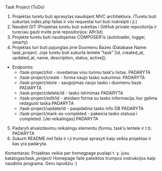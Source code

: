 Task Project (ToDo)
1. Projektas turetu buti aprasytas naudojant MVC architektura. (Turetu buti sukurtas index.php failas ir visi requestai turi buti nukreipti i ji.)
2. Naudoti GIT (Projektas turetu buti sukeltas i GitHub private repositorija ir tureciau gauti invite prie repositorijos: Alfr3d)
3. Projekte turetu buti naudojamas COMPOSER’is (autoloader, logger, smarty)
4. Projektas turi buti pajungtas prie Duomenu Bazes (Database Name: task_project. Joje turetu buti sukurta lentele “task” [id, created_at, updated_at, name, description, status, active]);
- Endpoints:
    - /task-project/list - isvedamas visu turimu task’u listas. PADARYTA
    - /task-project/create - forma naujo tasko sukurimui. PADARYTA
    - /task-project/store - saugojimas naujo tasko i duomenu baze. PADARYTA
    - /task-project/delete/id - tasko istrinimas PADARYTA
    - /task-project/edit/id - atsidaro forma su tasko informacija, kur galima redaguoti taska PADARYTA
    - /task-project/update/id - paupdatina tasko info DB PADARYTA
    - /task-project/mark-as-completed - pakeicia tasko statusa i completed. [Jei reikalingas] PADARYTA
5. Padaryti atvaizdavimu reikalingu elementu (forma, task’u lentele ir t.t). PADARYTA
6. Sukurti README.md faila ir i ji trumpai aprasyti kaip veikia projektas ir kas yra padaryta.

Komentaras:
Projektas veikia per homegpage puslapi t. y. jusu katalogas/task_project/ Homepage faile pateiktos trumpos
instrukcijos kaip naudotis programa.
Geru ispudziu :)

